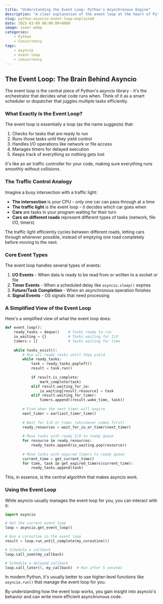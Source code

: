 ```yaml
---
title: "Understanding the Event Loop: Python's Asynchronous Engine"
description: "A clear explanation of the event loop at the heart of Python's asyncio library"
slug: python-asyncio-event-loop-explained
date: 2025-03-09 00:00:00+0000
image: cover.webp
categories:
    - Python
    - Concurrency
tags:
    - asyncio
    - event-loop
    - concurrency
---
```


## The Event Loop: The Brain Behind Asyncio

The event loop is the central piece of Python's asyncio library - it's the orchestrator that decides what code runs when. Think of it as a smart scheduler or dispatcher that juggles multiple tasks efficiently.

### What Exactly Is the Event Loop?

The event loop is essentially a loop (as the name suggests) that:

1. Checks for tasks that are ready to run
2. Runs those tasks until they yield control
3. Handles I/O operations like network or file access
4. Manages timers for delayed execution
5. Keeps track of everything so nothing gets lost

It's like an air traffic controller for your code, making sure everything runs smoothly without collisions.

### The Traffic Control Analogy

Imagine a busy intersection with a traffic light:

- **The intersection** is your CPU - only one car can pass through at a time
- **The traffic light** is the event loop - it decides which car goes when
- **Cars** are tasks in your program waiting for their turn
- **Cars on different roads** represent different types of tasks (network, file I/O, timers)

The traffic light efficiently cycles between different roads, letting cars through whenever possible, instead of emptying one road completely before moving to the next.

### Core Event Types

The event loop handles several types of events:

1. **I/O Events** - When data is ready to be read from or written to a socket or file
2. **Timer Events** - When a scheduled delay like `asyncio.sleep()` expires
3. **Future/Task Completion** - When an asynchronous operation finishes
4. **Signal Events** - OS signals that need processing

### A Simplified View of the Event Loop

Here's a simplified view of what the event loop does:

```python
def event_loop():
    ready_tasks = deque()    # Tasks ready to run
    io_waiting = {}          # Tasks waiting for I/O
    timers = []              # Tasks waiting for time
    
    while tasks_exist():
        # Run all ready tasks until they yield
        while ready_tasks:
            task = ready_tasks.popleft()
            result = task.run()
            
            if result.is_complete:
                mark_complete(task)
            elif result.waiting_for_io:
                io_waiting[result.resource] = task
            elif result.waiting_for_timer:
                timers.append((result.wake_time, task))
        
        # Find when the next timer will expire
        next_timer = earliest_timer_time()
        
        # Wait for I/O or timer (whichever comes first)
        ready_resources = wait_for_io_or_timer(next_timer)
        
        # Move tasks with ready I/O to ready queue
        for resource in ready_resources:
            ready_tasks.append(io_waiting.pop(resource))
        
        # Move tasks with expired timers to ready queue
        current_time = get_current_time()
        for time, task in get_expired_timers(current_time):
            ready_tasks.append(task)
```

This, in essence, is the central algorithm that makes asyncio work.

### Using the Event Loop

While asyncio usually manages the event loop for you, you can interact with it:

```python
import asyncio

# Get the current event loop
loop = asyncio.get_event_loop()

# Run a coroutine in the event loop
result = loop.run_until_complete(my_coroutine())

# Schedule a callback
loop.call_soon(my_callback)

# Schedule a delayed callback
loop.call_later(5, my_callback)  # Run after 5 seconds
```

In modern Python, it's usually better to use higher-level functions like `asyncio.run()` that manage the event loop for you.

By understanding how the event loop works, you gain insight into asyncio's behavior and can write more efficient asynchronous code.
